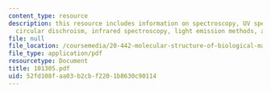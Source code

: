 ```yaml
---
content_type: resource
description: this resource includes information on spectroscopy, UV spectroscopy,
  circular dischroism, infrared spectroscopy, light emission methods, and light microscopy.
file: null
file_location: /coursemedia/20-442-molecular-structure-of-biological-materials-be-442-fall-2005/52fd108faa03b2cbf2201b8630c90114_101305.pdf
file_type: application/pdf
resourcetype: Document
title: 101305.pdf
uid: 52fd108f-aa03-b2cb-f220-1b8630c90114
---
```

